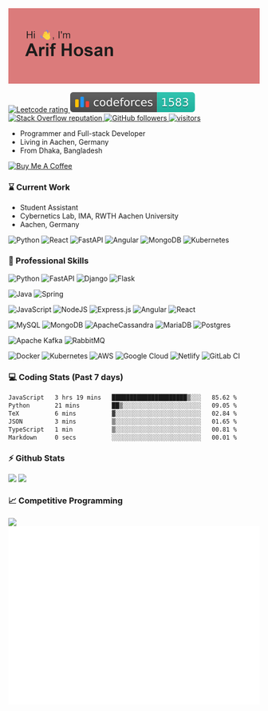 <!-- ![Arif's GitHub stats](https://github-readme-stats.vercel.app/api?username=ArifHosan) -->

<img src="header.png" alt="header image" />

<p align="left">
  <a href="https://leetcode.com/DrowningPhoenix/">
    <img src="https://cp-logo.vercel.app/leetcode/DrowningPhoenix" alt="Leetcode rating" />
  </a>
  <a href="https://codeforces.com/profile/ArifHosan">
    <img src="https://raw.githubusercontent.com/ArifHosan/cf-stats/main/output/rating.svg" alt="CodeForces rating" />
  </a>
  <a href="https://stackoverflow.com/users/5510537/arif-hosan">
    <img alt="Stack Overflow reputation" src="https://img.shields.io/stackexchange/stackoverflow/r/5510537?color=orange&label=reputation&logo=stackoverflow">
  </a>
  <a href="https://github.com/ArifHosan?tab=followers">
    <img alt="GitHub followers" src="https://img.shields.io/github/followers/ArifHosan?color=green&logo=github">
  </a>
  <a href="https://github.com/ArifHosan/">
    <img src="https://komarev.com/ghpvc/?username=ArifHosan" alt="visitors" />
  </a>
</p>

- Programmer and Full-stack Developer
- Living in Aachen, Germany
- From Dhaka, Bangladesh

<a href="https://www.buymeacoffee.com/arifhosan" target="_blank"><img src="https://cdn.buymeacoffee.com/buttons/default-orange.png" alt="Buy Me A Coffee" height="41" width="174"></a>

### :hourglass: Current Work
- Student Assistant
- Cybernetics Lab, IMA, RWTH Aachen University
- Aachen, Germany

![Python](https://img.shields.io/badge/python-3670A0?style=for-the-badge&logo=python&logoColor=ffdd54)
![React](https://img.shields.io/badge/react-%2320232a.svg?style=for-the-badge&logo=react&logoColor=%2361DAFB)
![FastAPI](https://img.shields.io/badge/FastAPI-005571?style=for-the-badge&logo=fastapi)
![Angular](https://img.shields.io/badge/angular-%23DD0031.svg?style=for-the-badge&logo=angular&logoColor=white)
![MongoDB](https://img.shields.io/badge/MongoDB-%234ea94b.svg?style=for-the-badge&logo=mongodb&logoColor=white)
![Kubernetes](https://img.shields.io/badge/kubernetes-%23326ce5.svg?style=for-the-badge&logo=kubernetes&logoColor=white)

### :briefcase: Professional Skills
![Python](https://img.shields.io/badge/python-3670A0?style=for-the-badge&logo=python&logoColor=ffdd54)
![FastAPI](https://img.shields.io/badge/FastAPI-005571?style=for-the-badge&logo=fastapi)
![Django](https://img.shields.io/badge/django-%23092E20.svg?style=for-the-badge&logo=django&logoColor=white)
![Flask](https://img.shields.io/badge/flask-%23000.svg?style=for-the-badge&logo=flask&logoColor=white)

![Java](https://img.shields.io/badge/java-%23ED8B00.svg?style=for-the-badge&logo=java&logoColor=white)
![Spring](https://img.shields.io/badge/spring-%236DB33F.svg?style=for-the-badge&logo=spring&logoColor=white)

![JavaScript](https://img.shields.io/badge/javascript-%23323330.svg?style=for-the-badge&logo=javascript&logoColor=%23F7DF1E)
![NodeJS](https://img.shields.io/badge/node.js-6DA55F?style=for-the-badge&logo=node.js&logoColor=white)
![Express.js](https://img.shields.io/badge/express.js-%23404d59.svg?style=for-the-badge&logo=express&logoColor=%2361DAFB)
![Angular](https://img.shields.io/badge/angular-%23DD0031.svg?style=for-the-badge&logo=angular&logoColor=white)
![React](https://img.shields.io/badge/react-%2320232a.svg?style=for-the-badge&logo=react&logoColor=%2361DAFB)

![MySQL](https://img.shields.io/badge/mysql-%2300f.svg?style=for-the-badge&logo=mysql&logoColor=white)
![MongoDB](https://img.shields.io/badge/MongoDB-%234ea94b.svg?style=for-the-badge&logo=mongodb&logoColor=white)
![ApacheCassandra](https://img.shields.io/badge/cassandra-%231287B1.svg?style=for-the-badge&logo=apache-cassandra&logoColor=white)
![MariaDB](https://img.shields.io/badge/MariaDB-003545?style=for-the-badge&logo=mariadb&logoColor=white)
![Postgres](https://img.shields.io/badge/postgres-%23316192.svg?style=for-the-badge&logo=postgresql&logoColor=white)

![Apache Kafka](https://img.shields.io/badge/Apache%20Kafka-000?style=for-the-badge&logo=apachekafka)
![RabbitMQ](https://img.shields.io/badge/Rabbitmq-FF6600?style=for-the-badge&logo=rabbitmq&logoColor=white)

![Docker](https://img.shields.io/badge/docker-%230db7ed.svg?style=for-the-badge&logo=docker&logoColor=white)
![Kubernetes](https://img.shields.io/badge/kubernetes-%23326ce5.svg?style=for-the-badge&logo=kubernetes&logoColor=white)
![AWS](https://img.shields.io/badge/AWS-%23FF9900.svg?style=for-the-badge&logo=amazon-aws&logoColor=white)
![Google Cloud](https://img.shields.io/badge/GoogleCloud-%234285F4.svg?style=for-the-badge&logo=google-cloud&logoColor=white)
![Netlify](https://img.shields.io/badge/netlify-%23000000.svg?style=for-the-badge&logo=netlify&logoColor=#00C7B7)
![GitLab CI](https://img.shields.io/badge/gitlab%20ci-%23181717.svg?style=for-the-badge&logo=gitlab&logoColor=white)

### :computer: Coding Stats (Past 7 days)
<!--START_SECTION:waka-->

```text
JavaScript   3 hrs 19 mins   █████████████████████▒░░░   85.62 %
Python       21 mins         ██▒░░░░░░░░░░░░░░░░░░░░░░   09.05 %
TeX          6 mins          ▓░░░░░░░░░░░░░░░░░░░░░░░░   02.84 %
JSON         3 mins          ▒░░░░░░░░░░░░░░░░░░░░░░░░   01.65 %
TypeScript   1 min           ▒░░░░░░░░░░░░░░░░░░░░░░░░   00.81 %
Markdown     0 secs          ░░░░░░░░░░░░░░░░░░░░░░░░░   00.01 %
```

<!--END_SECTION:waka-->

### ⚡ Github Stats
<p float="left">
<img height="180em" src="https://github-readme-stats.vercel.app/api?username=ArifHosan&show_icons=true&hide_border=true&&count_private=true&include_all_commits=true" /> 
<img height="180em" src="https://github-readme-stats.vercel.app/api/top-langs/?username=ArifHosan&show_icons=true&hide_border=true&layout=compact&langs_count=8"/>
</p>

### &#128200; Competitive Programming

<p>
<img align='center' width="450em" src="https://leetcard.jacoblin.cool/DrowningPhoenix?theme=light&font=Archivo&height=275">
<img align='center' src="https://raw.githubusercontent.com/ArifHosan/cf-stats/main/output/light_card.svg">
<!-- ![LeetCode Stats](https://leetcard.jacoblin.cool/DrowningPhoenix?theme=light&font=Archivo?width=400&height=200) -->
<!-- ![Codeforces Stats]() -->
</p>

<!--
**ArifHosan/ArifHosan** is a ✨ _special_ ✨ repository because its `README.md` (this file) appears on your GitHub profile.

Here are some ideas to get you started:

- 🔭 I’m currently working on ...
- 🌱 I’m currently learning ...
- 👯 I’m looking to collaborate on ...
- 🤔 I’m looking for help with ...
- 💬 Ask me about ...
- 📫 How to reach me: ...
- 😄 Pronouns: ...
- ⚡ Fun fact: ...
-->
